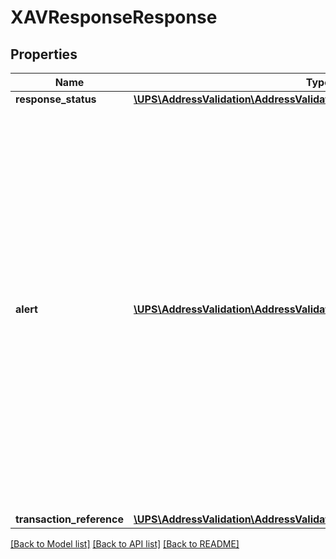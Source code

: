 # XAVResponseResponse

## Properties
Name | Type | Description | Notes
------------ | ------------- | ------------- | -------------
**response_status** | [**\UPS\AddressValidation\AddressValidation\ResponseResponseStatus**](ResponseResponseStatus.md) |  | 
**alert** | [**\UPS\AddressValidation\AddressValidation\ResponseAlert[]**](ResponseAlert.md) | Alert Container.  There can be zero to many alert containers with code and description.  **NOTE:** For versions &gt;&#x3D; v2, this element will always be returned as an array. For requests using version &#x3D; v1, this element will be returned as an array if there is more than one object and a single object if there is only 1. | [optional] 
**transaction_reference** | [**\UPS\AddressValidation\AddressValidation\ResponseTransactionReference**](ResponseTransactionReference.md) |  | [optional] 

[[Back to Model list]](../../README.md#documentation-for-models) [[Back to API list]](../../README.md#documentation-for-api-endpoints) [[Back to README]](../../README.md)


